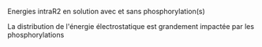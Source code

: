 Energies intraR2 en solution avec et sans phosphorylation(s)

La distribution de l'énergie électrostatique est grandement impactée par les phosphorylations
